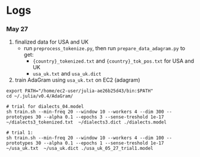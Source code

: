 # Logs

### May 27

1. finalized data for USA and UK
	- run `preprocess_tokenize.py`, then run `prepare_data_adagram.py` to get:
		- `{country}_tokenized.txt` and `{country}_tok_pos.txt` for USA and UK
		- `usa_uk.txt` and `usa_uk.dict`
2. train AdaGram using `usa_uk.txt` on EC2 (adagram)

```
export PATH="/home/ec2-user/julia-ae26b25d43/bin:$PATH"
cd ~/.julia/v0.4/AdaGram/

# trial for dialects_04.model
sh train.sh --min-freq 20 --window 10 --workers 4 --dim 300 --prototypes 30 --alpha 0.1 --epochs 3 --sense-treshold 1e-17 ~/dialects3_tokenized.txt  ~/dialects3.dict ./dialects.model

# trial 1:
sh train.sh --min-freq 20 --window 10 --workers 4 --dim 100 --prototypes 30 --alpha 0.1 --epochs 1 --sense-treshold 1e-17 ~/usa_uk.txt  ~/usa_uk.dict ./usa_uk_05_27_trial1.model

```


